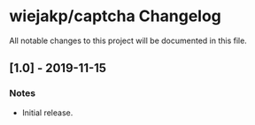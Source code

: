 # wiejakp/captcha Changelog

All notable changes to this project will be documented in this file.


## [1.0] - 2019-11-15

### Notes

* Initial release.
